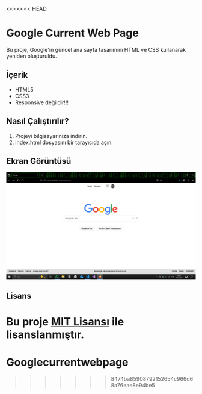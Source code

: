 <<<<<<< HEAD
# Google Current Web Page
Bu proje, Google'ın güncel ana sayfa tasarımını HTML ve CSS kullanarak yeniden oluşturuldu.

## İçerik

- HTML5
- CSS3
- Responsive değildir!!!

## Nasıl Çalıştırılır?

1. Projeyi bilgisayarınıza indirin.
2. index.html dosyasını bir tarayıcıda açın.

## Ekran Görüntüsü

![Görsel](img/googlecurrentwebpage.png)

## Lisans

Bu proje [MIT Lisansı](LICENSE) ile lisanslanmıştır.
=======
# Googlecurrentwebpage
>>>>>>> 8474ba85908792152654c966d68a76eae8e94be5
